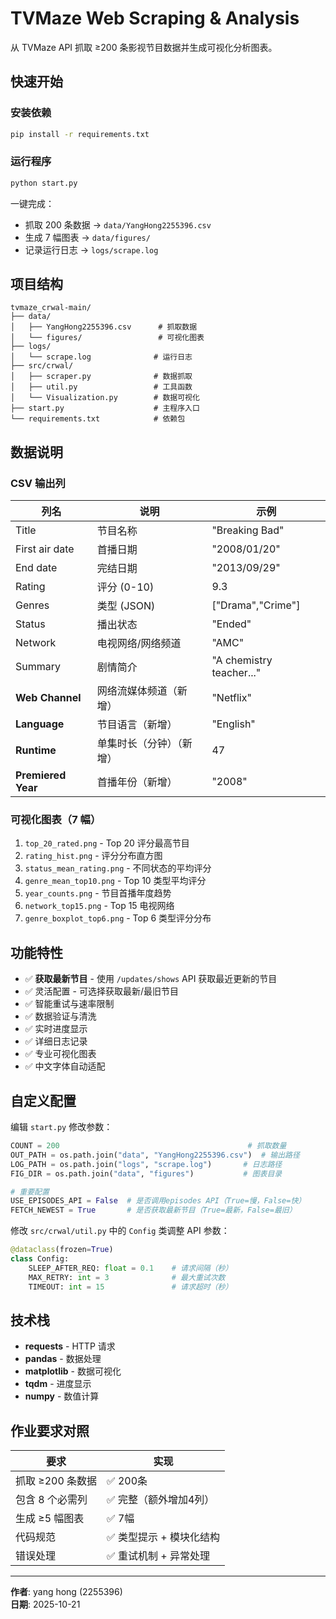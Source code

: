 # TVMaze Web Scraping & Analysis

从 TVMaze API 抓取 ≥200 条影视节目数据并生成可视化分析图表。

## 快速开始

### 安装依赖
```bash
pip install -r requirements.txt
```

### 运行程序
```bash
python start.py
```

一键完成：
- 抓取 200 条数据 → `data/YangHong2255396.csv`
- 生成 7 幅图表 → `data/figures/`
- 记录运行日志 → `logs/scrape.log`

## 项目结构

```
tvmaze_crwal-main/
├── data/
│   ├── YangHong2255396.csv      # 抓取数据
│   └── figures/                 # 可视化图表
├── logs/
│   └── scrape.log              # 运行日志
├── src/crwal/
│   ├── scraper.py              # 数据抓取
│   ├── util.py                 # 工具函数
│   └── Visualization.py        # 数据可视化
├── start.py                    # 主程序入口
└── requirements.txt            # 依赖包
```

## 数据说明

### CSV 输出列

| 列名 | 说明 | 示例 |
|------|------|------|
| Title | 节目名称 | "Breaking Bad" |
| First air date | 首播日期 | "2008/01/20" |
| End date | 完结日期 | "2013/09/29" |
| Rating | 评分 (0-10) | 9.3 |
| Genres | 类型 (JSON) | ["Drama","Crime"] |
| Status | 播出状态 | "Ended" |
| Network | 电视网络/网络频道 | "AMC" |
| Summary | 剧情简介 | "A chemistry teacher..." |
| **Web Channel** | 网络流媒体频道（新增） | "Netflix" |
| **Language** | 节目语言（新增） | "English" |
| **Runtime** | 单集时长（分钟）（新增） | 47 |
| **Premiered Year** | 首播年份（新增） | "2008" |

### 可视化图表（7 幅）

1. `top_20_rated.png` - Top 20 评分最高节目
2. `rating_hist.png` - 评分分布直方图
3. `status_mean_rating.png` - 不同状态的平均评分
4. `genre_mean_top10.png` - Top 10 类型平均评分
5. `year_counts.png` - 节目首播年度趋势
6. `network_top15.png` - Top 15 电视网络
7. `genre_boxplot_top6.png` - Top 6 类型评分分布

## 功能特性

- ✅ **获取最新节目** - 使用 `/updates/shows` API 获取最近更新的节目
- ✅ 灵活配置 - 可选择获取最新/最旧节目
- ✅ 智能重试与速率限制
- ✅ 数据验证与清洗
- ✅ 实时进度显示
- ✅ 详细日志记录
- ✅ 专业可视化图表
- ✅ 中文字体自动适配

## 自定义配置

编辑 `start.py` 修改参数：

```python
COUNT = 200                                          # 抓取数量
OUT_PATH = os.path.join("data", "YangHong2255396.csv")  # 输出路径
LOG_PATH = os.path.join("logs", "scrape.log")       # 日志路径
FIG_DIR = os.path.join("data", "figures")           # 图表目录

# 重要配置
USE_EPISODES_API = False  # 是否调用episodes API（True=慢，False=快）
FETCH_NEWEST = True       # 是否获取最新节目（True=最新，False=最旧）
```

修改 `src/crwal/util.py` 中的 `Config` 类调整 API 参数：

```python
@dataclass(frozen=True)
class Config:
    SLEEP_AFTER_REQ: float = 0.1    # 请求间隔（秒）
    MAX_RETRY: int = 3              # 最大重试次数
    TIMEOUT: int = 15               # 请求超时（秒）
```

## 技术栈

- **requests** - HTTP 请求
- **pandas** - 数据处理
- **matplotlib** - 数据可视化
- **tqdm** - 进度显示
- **numpy** - 数值计算

## 作业要求对照

| 要求 | 实现 |
|------|------|
| 抓取 ≥200 条数据 | ✅ 200条 |
| 包含 8 个必需列 | ✅ 完整（额外增加4列） |
| 生成 ≥5 幅图表 | ✅ 7幅 |
| 代码规范 | ✅ 类型提示 + 模块化结构 |
| 错误处理 | ✅ 重试机制 + 异常处理 |

---

**作者**: yang hong (2255396)  
**日期**: 2025-10-21
